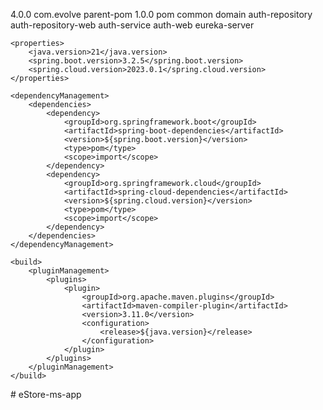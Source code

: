 <project xmlns="http://maven.apache.org/POM/4.0.0" xmlns:xsi="http://www.w3.org/2001/XMLSchema-instance"
         xsi:schemaLocation="http://maven.apache.org/POM/4.0.0 http://maven.apache.org/xsd/maven-4.0.0.xsd">
    <modelVersion>4.0.0</modelVersion>
    <groupId>com.evolve</groupId>
    <artifactId>parent-pom</artifactId>
    <version>1.0.0</version>
    <packaging>pom</packaging>
    <modules>
        <module>common</module>
        <module>domain</module>
        <module>auth-repository</module>
        <module>auth-repository-web</module>
        <module>auth-service</module>
        <module>auth-web</module>
        <module>eureka-server</module>
       </modules>

    <properties>
        <java.version>21</java.version>
        <spring.boot.version>3.2.5</spring.boot.version>
        <spring.cloud.version>2023.0.1</spring.cloud.version>
    </properties>

    <dependencyManagement>
        <dependencies>
            <dependency>
                <groupId>org.springframework.boot</groupId>
                <artifactId>spring-boot-dependencies</artifactId>
                <version>${spring.boot.version}</version>
                <type>pom</type>
                <scope>import</scope>
            </dependency>
            <dependency>
                <groupId>org.springframework.cloud</groupId>
                <artifactId>spring-cloud-dependencies</artifactId>
                <version>${spring.cloud.version}</version>
                <type>pom</type>
                <scope>import</scope>
            </dependency>
        </dependencies>
    </dependencyManagement>

    <build>
        <pluginManagement>
            <plugins>
                <plugin>
                    <groupId>org.apache.maven.plugins</groupId>
                    <artifactId>maven-compiler-plugin</artifactId>
                    <version>3.11.0</version>
                    <configuration>
                        <release>${java.version}</release>
                    </configuration>
                </plugin>
            </plugins>
        </pluginManagement>
    </build>
</project>
# eStore-ms-app

